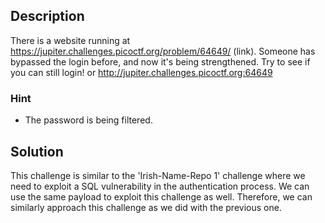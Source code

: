 ## Description
There is a website running at https://jupiter.challenges.picoctf.org/problem/64649/ (link). Someone has bypassed the login before, and now it's being strengthened. Try to see if you can still login! or http://jupiter.challenges.picoctf.org:64649
### Hint
- The password is being filtered.
## Solution
This challenge is similar to the 'Irish-Name-Repo 1' challenge where we need to exploit a SQL vulnerability in the authentication process. We can use the same payload to exploit this challenge as well. Therefore, we can similarly approach this challenge as we did with the previous one.
